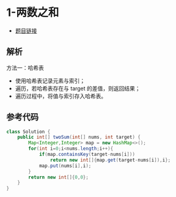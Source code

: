 # 1-两数之和

- [题目链接](https://leetcode.cn/problems/is-subsequence/)

## 解析

方法一：哈希表
- 使用哈希表记录元素与索引；
- 遍历，若哈希表存在与 target 的差值，则返回结果；
- 遍历过程中，将值与索引存入哈希表。

## 参考代码
```Java
class Solution {
    public int[] twoSum(int[] nums, int target) {
        Map<Integer,Integer> map = new HashMap<>();
        for(int i=0;i<nums.length;i++){
            if(map.containsKey(target-nums[i]))
                return new int[]{map.get(target-nums[i]),i};
            map.put(nums[i],i);
        }
        return new int[]{0,0};
    }
}
```
